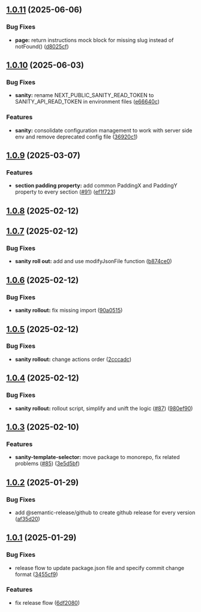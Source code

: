 ## [1.0.11](https://github.com/focusreactive/cms-kit/compare/v1.0.10...v1.0.11) (2025-06-06)


### Bug Fixes

* **page:** return instructions mock block for missing slug instead of notFound() ([d8025cf](https://github.com/focusreactive/cms-kit/commit/d8025cf76c571746302e371fa23f07ce010d2767))

## [1.0.10](https://github.com/focusreactive/cms-kit/compare/v1.0.9...v1.0.10) (2025-06-03)


### Bug Fixes

* **sanity:** rename NEXT_PUBLIC_SANITY_READ_TOKEN to SANITY_API_READ_TOKEN in environment files ([e66640c](https://github.com/focusreactive/cms-kit/commit/e66640cf631817ee0b305360f3153f1cd50b1cef))


### Features

* **sanity:** consolidate configuration management to work with server side env and remove deprecated config file ([36920c1](https://github.com/focusreactive/cms-kit/commit/36920c1ef6d4de09b884fd85482edcc8f60f8c14))

## [1.0.9](https://github.com/focusreactive/cms-kit/compare/v1.0.8...v1.0.9) (2025-03-07)


### Features

* **section padding property:** add common PaddingX and PaddingY property to every section ([#91](https://github.com/focusreactive/cms-kit/issues/91)) ([ef1f723](https://github.com/focusreactive/cms-kit/commit/ef1f723a4328326954440bb41168e6f6fdb1d84a))

## [1.0.8](https://github.com/focusreactive/cms-kit/compare/v1.0.7...v1.0.8) (2025-02-12)

## [1.0.7](https://github.com/focusreactive/cms-kit/compare/v1.0.6...v1.0.7) (2025-02-12)


### Bug Fixes

* **sanity roll out:** add and use modifyJsonFile function ([b874ce0](https://github.com/focusreactive/cms-kit/commit/b874ce039c8d41d55590cd4ee4c921369e833eaa))

## [1.0.6](https://github.com/focusreactive/cms-kit/compare/v1.0.5...v1.0.6) (2025-02-12)


### Bug Fixes

* **sanity rollout:** fix missing import ([90a0515](https://github.com/focusreactive/cms-kit/commit/90a0515ad5b260bdfc9e3274325ffbf6d6ad6a4b))

## [1.0.5](https://github.com/focusreactive/cms-kit/compare/v1.0.4...v1.0.5) (2025-02-12)


### Bug Fixes

* **sanity rollout:** change actions order ([2cccadc](https://github.com/focusreactive/cms-kit/commit/2cccadc26ad95c52f2a9bdec90a48ab17b5e0d87))

## [1.0.4](https://github.com/focusreactive/cms-kit/compare/v1.0.3...v1.0.4) (2025-02-12)


### Bug Fixes

* **sanity rollout:** rollout script, simplify and unift the logic ([#87](https://github.com/focusreactive/cms-kit/issues/87)) ([980ef90](https://github.com/focusreactive/cms-kit/commit/980ef909993d732d37fa429d72660a12a663839a))

## [1.0.3](https://github.com/focusreactive/cms-kit/compare/v1.0.2...v1.0.3) (2025-02-10)


### Features

* **sanity-template-selector:** move package to monorepo, fix related problems ([#85](https://github.com/focusreactive/cms-kit/issues/85)) ([3e5d5bf](https://github.com/focusreactive/cms-kit/commit/3e5d5bf852367a2691620f3116e806f142867aa6))

## [1.0.2](https://github.com/focusreactive/cms-kit/compare/v1.0.1...v1.0.2) (2025-01-29)


### Bug Fixes

* add @semantic-release/github to create github release for every version ([af35d20](https://github.com/focusreactive/cms-kit/commit/af35d20753963b9ea76eb141de4ec01776786671))

## [1.0.1](https://github.com/focusreactive/cms-kit/compare/v1.0.0...v1.0.1) (2025-01-29)


### Bug Fixes

* release flow to update package.json file and specify commit change format ([3455cf9](https://github.com/focusreactive/cms-kit/commit/3455cf90063dded18be50b7eb8af3c5dbdfaa81a))


### Features

* fix release flow ([6df2080](https://github.com/focusreactive/cms-kit/commit/6df208014e37f54f1e7f174b6afd76d1952ddbf6))
